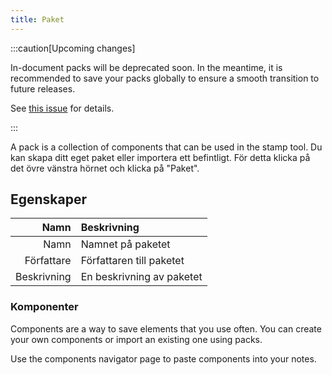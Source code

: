 ```yaml
---
title: Paket
---
```


:::caution[Upcoming changes]

In-document packs will be deprecated soon. In the meantime, it is recommended to save your packs globally to ensure a smooth transition to future releases.

See [this issue](https://github.com/LinwoodDev/Butterfly/issues/805) for details.

:::

A pack is a collection of components that can be used in the stamp tool. Du kan skapa ditt eget paket eller importera ett befintligt. För detta klicka på det övre vänstra hörnet och klicka på "Paket".

## Egenskaper

|        Namn | Beskrivning               |
| ----------: | :------------------------ |
|        Namn | Namnet på paketet         |
|  Författare | Författaren till paketet  |
| Beskrivning | En beskrivning av paketet |

### Komponenter

Components are a way to save elements that you use often. You can create your own components or import an existing one using packs.

Use the components navigator page to paste components into your notes.
